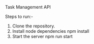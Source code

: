 Task Management API

Steps to run:-
1) Clone the repository.
2) Install node dependencies 
    npm install
3) Start the server 
    npm run start